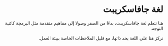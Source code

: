 <div dir="rtl">
<h1>لغة جافاسكريبت</h1>
<p>هنا نتعلم لغة جافاسكريبت، بدءَا من الصفر وصولا إلى مفاهيم متقدمة مثل البرمجة كائنية التوجه.</p>
<p>نركز هنا على اللغة بحد ذاتها، مع قليل الملاحظات الخاصة ببيئة العمل.</p>
</div>
